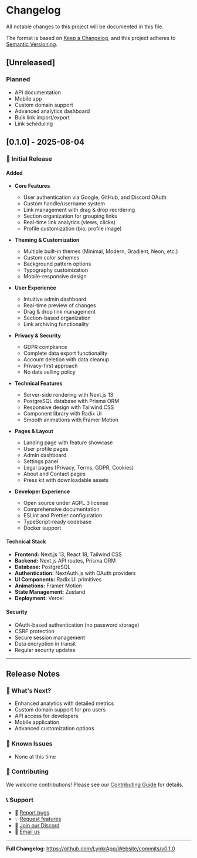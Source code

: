 # Changelog

All notable changes to this project will be documented in this file.

The format is based on [Keep a Changelog](https://keepachangelog.com/en/1.0.0/),
and this project adheres to [Semantic Versioning](https://semver.org/spec/v2.0.0.html).

## [Unreleased]

### Planned
- API documentation
- Mobile app
- Custom domain support
- Advanced analytics dashboard
- Bulk link import/export
- Link scheduling

## [0.1.0] - 2025-08-04

### 🎉 Initial Release

#### Added
- **Core Features**
  - User authentication via Google, GitHub, and Discord OAuth
  - Custom handle/username system
  - Link management with drag & drop reordering
  - Section organization for grouping links
  - Real-time link analytics (views, clicks)
  - Profile customization (bio, profile image)

- **Theming & Customization**
  - Multiple built-in themes (Minimal, Modern, Gradient, Neon, etc.)
  - Custom color schemes
  - Background pattern options
  - Typography customization
  - Mobile-responsive design

- **User Experience**
  - Intuitive admin dashboard
  - Real-time preview of changes
  - Drag & drop link management
  - Section-based organization
  - Link archiving functionality

- **Privacy & Security**
  - GDPR compliance
  - Complete data export functionality
  - Account deletion with data cleanup
  - Privacy-first approach
  - No data selling policy

- **Technical Features**
  - Server-side rendering with Next.js 13
  - PostgreSQL database with Prisma ORM
  - Responsive design with Tailwind CSS
  - Component library with Radix UI
  - Smooth animations with Framer Motion

- **Pages & Layout**
  - Landing page with feature showcase
  - User profile pages
  - Admin dashboard
  - Settings panel
  - Legal pages (Privacy, Terms, GDPR, Cookies)
  - About and Contact pages
  - Press kit with downloadable assets

- **Developer Experience**
  - Open source under AGPL 3 license
  - Comprehensive documentation
  - ESLint and Prettier configuration
  - TypeScript-ready codebase
  - Docker support

#### Technical Stack
- **Frontend:** Next.js 13, React 18, Tailwind CSS
- **Backend:** Next.js API routes, Prisma ORM
- **Database:** PostgreSQL
- **Authentication:** NextAuth.js with OAuth providers
- **UI Components:** Radix UI primitives
- **Animations:** Framer Motion
- **State Management:** Zustand
- **Deployment:** Vercel

#### Security
- OAuth-based authentication (no password storage)
- CSRF protection
- Secure session management
- Data encryption in transit
- Regular security updates

---

## Release Notes

### 🎯 What's Next?
- Enhanced analytics with detailed metrics
- Custom domain support for pro users
- API access for developers
- Mobile application
- Advanced customization options

### 🐛 Known Issues
- None at this time

### 🤝 Contributing
We welcome contributions! Please see our [Contributing Guide](CONTRIBUTING.md) for details.

### 📞 Support
- 🐛 [Report bugs](https://github.com/LynkrApp/Website/issues)
- 💡 [Request features](https://github.com/LynkrApp/Website/issues)
- 💬 [Join our Discord](https://discord.gg/g76w2v7RzG)
- 📧 [Email us](mailto:hello@lynkr.link)

---

**Full Changelog**: https://github.com/LynkrApp/Website/commits/v0.1.0
